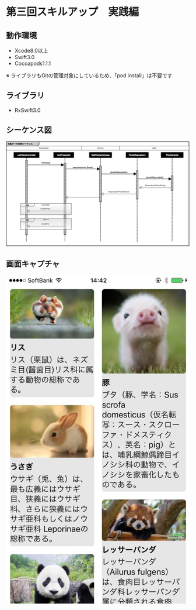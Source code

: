 # 第三回スキルアップ　実践編

## 動作環境
* Xcode8.0以上
* Swift3.0
* Cocoapods1.1.1

※ ライブラリもGitの管理対象にしているため、「pod install」は不要です

## ライブラリ
* RxSwift3.0

## シーケンス図
![シーケンス図](https://github.com/stv-kenomoto/SkillUpTest-3rd/blob/master/GetPhotoSeuqence.png "")

## 画面キャプチャ
![画面キャプチャ](https://github.com/stv-kenomoto/SkillUpTest-3rd/blob/master/ScreenShot.jpg "")
